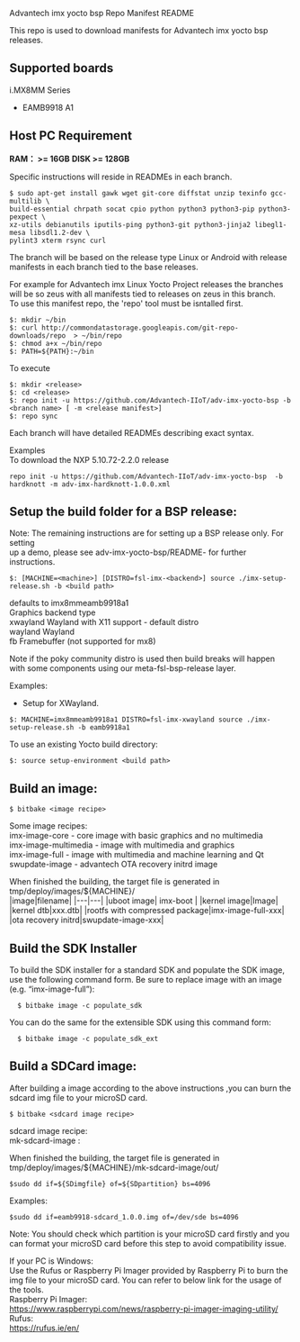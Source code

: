 Advantech imx yocto bsp Repo Manifest README

This repo is used to download manifests for Advantech imx yocto bsp releases.

Supported boards
----------------
i.MX8MM Series
- EAMB9918 A1

## Host PC Requirement
**RAM： >= 16GB**
**DISK  >= 128GB**

Specific instructions will reside in READMEs in each branch.
```
$ sudo apt-get install gawk wget git-core diffstat unzip texinfo gcc-multilib \
build-essential chrpath socat cpio python python3 python3-pip python3-pexpect \
xz-utils debianutils iputils-ping python3-git python3-jinja2 libegl1-mesa libsdl1.2-dev \
pylint3 xterm rsync curl
```

The branch will be based on the release type Linux or Android with release manifests in each branch tied to the base releases.
    
For example for Advantech imx Linux Yocto Project releases the branches will be <Yocto Project release> so zeus with
all manifests tied to releases on zeus in this branch.    
To use this manifest repo, the 'repo' tool must be isntalled first.
```
$: mkdir ~/bin
$: curl http://commondatastorage.googleapis.com/git-repo-downloads/repo  > ~/bin/repo
$: chmod a+x ~/bin/repo
$: PATH=${PATH}:~/bin
```

To execute 
```
$: mkdir <release>
$: cd <release>
$: repo init -u https://github.com/Advantech-IIoT/adv-imx-yocto-bsp -b <branch name> [ -m <release manifest>]
$: repo sync
```

Each branch will have detailed READMEs describing exact syntax.

Examples    
To download the NXP 5.10.72-2.2.0 release
```
repo init -u https://github.com/Advantech-IIoT/adv-imx-yocto-bsp  -b hardknott -m adv-imx-hardknott-1.0.0.xml
```

Setup the build folder for a BSP release:
-----------------------------------------
Note: The remaining instructions are for setting up a BSP release only. For setting   
up a demo, please see adv-imx-yocto-bsp/README-<demo> for further instructions.   
```
$: [MACHINE=<machine>] [DISTRO=fsl-imx-<backend>] source ./imx-setup-release.sh -b <build path>
```
<machine> defaults to imx8mmeamb9918a1    
<backend>   Graphics backend type   
xwayland    Wayland with X11 support - default distro   
wayland     Wayland   
fb          Framebuffer (not supported for mx8)   

Note if the poky community distro is used then build breaks will happen with some
components using our meta-fsl-bsp-release layer.    

Examples:   
- Setup for XWayland.
```
$: MACHINE=imx8mmeamb9918a1 DISTRO=fsl-imx-xwayland source ./imx-setup-release.sh -b eamb9918a1
```

To use an existing Yocto build directory:
```
$: source setup-environment <build path>
```

Build an image:
---------------
```
$ bitbake <image recipe>
```
Some image recipes:   
imx-image-core - core image with basic graphics and no multimedia   
imx-image-multimedia - image with multimedia and graphics   
imx-image-full - image with multimedia and machine learning and Qt    
swupdate-image - advantech OTA recovery initrd image    

When finished the building, the target file is generated in tmp/deploy/images/${MACHINE}/   
|image|filename|
|---|---|
|uboot image| imx-boot |
|kernel image|Image|
|kernel dtb|xxx.dtb|
|rootfs with compressed package|imx-image-full-xxx|
|ota recovery initrd|swupdate-image-xxx|

Build the SDK Installer
-----------------------
To build the SDK installer for a standard SDK and populate the SDK image, use the following command form. Be sure to replace image with an image (e.g. “imx-image-full”):						
```
  $ bitbake image -c populate_sdk	
```							
You can do the same for the extensible SDK using this command form:						
```
  $ bitbake image -c populate_sdk_ext
```	

Build a SDCard image:  
---------------
After building a image according to the above instructions ,you can burn the sdcard img file to your microSD card.
```
$ bitbake <sdcard image recipe>
```
sdcard image recipe:   
mk-sdcard-image : 
 
When finished the building, the target file is generated in tmp/deploy/images/${MACHINE}/mk-sdcard-image/out/     
```
$sudo dd if=${SDimgfile} of=${SDpartition} bs=4096
```
Examples:
```
$sudo dd if=eamb9918-sdcard_1.0.0.img of=/dev/sde bs=4096
```

Note: You should check which partition is your microSD card
firstly and you can format your microSD card before this step to avoid compatibility
issue.
    
If your PC is Windows:    
Use the Rufus or Raspberry Pi Imager provided by Raspberry Pi to burn the img
file to your microSD card. You can refer to below link for the usage of the tools.    
Raspberry Pi Imager:    
https://www.raspberrypi.com/news/raspberry-pi-imager-imaging-utility/    
Rufus:    
https://rufus.ie/en/
